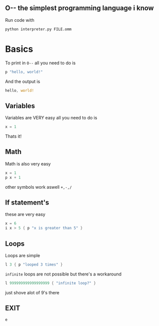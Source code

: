## O-- the simplest programming language i know

Run code with

```bash
python interpreter.py FILE.omm
```

# Basics
To print in `O--` all you need to do is

```rs
p "hello, world!"
```
And the output is

```rs
hello, world!
```

## Variables
Variables are VERY easy all you need to do is

```rs
x = 1
```

Thats it!

## Math
Math is also very easy

```rs
x = 1
p x + 1
```
other symbols work aswell `+,-,/`

## If statement's
these are very easy

```rs
x = 6
i x > 5 { p "x is greater than 5" }
```

## Loops
Loops are simple

```rs
l 3 { p "looped 3 times" }
```

`infinite` loops are not possible but there's a workaround

```rs
l 999999999999999999 { "infinite loop?" }
```

just shove alot of 9's there

## EXIT
```rs
e
```